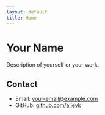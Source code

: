 ```yaml
---
layout: default
title: Home
---
```


# Your Name

Description of yourself or your work.

## Contact

- Email: [your-email@example.com](mailto:your-email@example.com)
- GitHub: [github.com/alievk](https://github.com/alievk) 